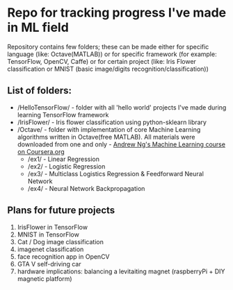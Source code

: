 <h1>Repo for tracking progress I've made in ML field</h1>
<p>Repository contains few folders; these can be made either for specific language (like: Octave(MATLAB)) or for specific framework (for example: TensorFlow, OpenCV, Caffe) or for certain project (like: Iris Flower classification or MNIST (basic image/digits recognition/classification))  </p>
<h2>List of folders:</h2>
<ul>
  <li>/HelloTensorFlow/ - folder with all 'hello world' projects I've made during learning TensorFlow framework</li>
  <li>/IrisFlower/ - Iris flower classification using python-sklearn library</li>
  <li>/Octave/ - folder with implementation of core Machine Learning algorithms written in Octave(free MATLAB). All materials were downloaded from one and only - <a href="https://www.coursera.org/learn/machine-learning">Andrew Ng's Machine Learning course on Coursera.org</a>
    <ul>
    <li>/ex1/ - Linear Regression</li>
    <li>/ex2/ - Logistic Regression</li>
    <li>/ex3/ - Multiclass Logistics Regression & Feedforward Neural Network</li>
    <li>/ex4/ - Neural Network Backpropagation</li>
    </ul>
  </li>
</ul>


<h2>Plans for future projects</h2>
<ol>
<li>IrisFlower in TensorFlow</li>
<li>MNIST in TensorFlow</li>
<li>Cat / Dog image classification</li>
<li>imagenet classification</li>
<li>face recognition app in OpenCV</li>
<li>GTA V self-driving car</li>
<li>hardware implications: balancing a levitaiting magnet (raspberryPi + DIY magnetic platform)</li>
</ol>
